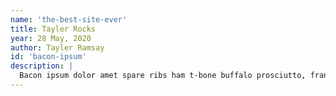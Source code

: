 ```yaml
---
name: 'the-best-site-ever'
title: Tayler Rocks
year: 28 May, 2020
author: Tayler Ramsay
id: 'bacon-ipsum'
description: |
  Bacon ipsum dolor amet spare ribs ham t-bone buffalo prosciutto, frankfurter bresaola short ribs cupim ground round filet mignon shoulder pork chuck strip steak.
---
```

